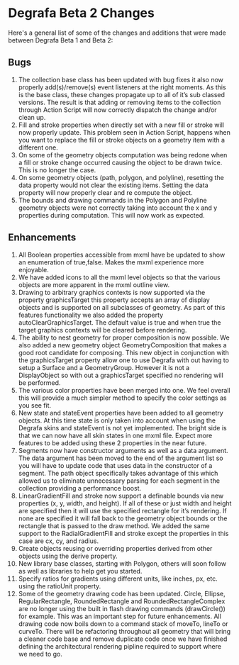 # Degrafa Beta 2 Changes #

Here's a general list of some of the changes and additions that were made between Degrafa Beta 1 and Beta 2:

## Bugs ##
  1. The collection base class has been updated with bug fixes it also now properly add(s)/remove(s) event listeners at the right moments. As this is the base class, these changes propagate up to all of it’s sub classed versions. The result is that adding or removing items to the collection through Action Script will now correctly dispatch the change and/or clean up.
  1. Fill and stroke properties when directly set with a new fill or stroke will now properly update. This problem seen in Action Script, happens when you want to replace the fill or stroke objects on a geometry item with a different one.
  1. On some of the geometry objects computation was being redone when a fill or stroke change occurred causing the object to be drawn twice. This is no longer the case.
  1. On some geometry objects (path, polygon, and polyline), resetting the data property would not clear the existing items. Setting the data property will now properly clear and re compute the object.
  1. The bounds and drawing commands in the Polygon and Polyline geometry objects were not correctly taking into account the x and y properties during computation. This will now work as expected.

## Enhancements ##
  1. All Boolean properties accessible from mxml have be updated to show an enumeration of true,false. Makes the mxml experience more enjoyable.
  1. We have added icons to all the mxml level objects so that the various objects are more apparent in the mxml outline view.
  1. Drawing to arbitrary graphics contexts is now supported via the property graphicsTarget this property accepts an array of display objects and is supported on all subclasses of geometry. As part of this features functionality we also added the property autoClearGraphicsTarget. The default value is true and when true the target graphics contexts will be cleared before rendering.
  1. The ability to nest geometry for proper composition is now possible. We also added a new geometry object GeometryComposition that makes a good root candidate for composing. This new object in conjunction with the graphicsTarget property allow one to use Degrafa with out having to setup a Surface and a GeometryGroup. However it is not a DisplayObject so with out a graphicsTarget specified no rendering will be performed.
  1. The various color properties have been merged into one. We feel overall this will provide a much simpler method to specify the color settings as you see fit.
  1. New state and stateEvent properties have been added to all geometry objects. At this time state is only taken into account when using the Degrafa skins and stateEvent is not yet implemented. The bright side is that we can now have all skin states in one mxml file. Expect more features to be added using these 2 properties in the near future.
  1. Segments now have constructor arguments as well as a data argument. The data argument has been moved to the end of the argument list so you will have to update code that uses data in the constructor of a segment. The path object specifically takes advantage of this which allowed us to eliminate unnecessary parsing for each segment in the collection providing a performance boost.
  1. LinearGradientFill and stroke now support a definable bounds via new properties (x, y, width, and height). If all of these or just width and height are specified then it will use the specified rectangle for it’s rendering. If none are specified it will fall back to the geometry object bounds or the rectangle that is passed to the draw method. We added the same support to the RadialGradientFill and stroke except the properties in this case are cx, cy, and radius.
  1. Create objects reusing or overriding properties derived from other objects using the derive property.
  1. New library base classes, starting with Polygon, others will soon follow as well as libraries to help get you started.
  1. Specify ratios for gradients using different units, like inches, px, etc. using the ratioUnit property.
  1. Some of the geometry drawing code has been updated. Circle, Ellipse, RegularRectangle, RoundedRectangle and RoundedRectangleComplex are no longer using the built in flash drawing commands (drawCircle()) for example. This was an important step for future enhancements. All drawing code now boils down to a command stack of moveTo, lineTo or curveTo. There will be refactoring throughout all geometry that will bring a cleaner code base and remove duplicate code once we have finished defining the architectural rendering pipline required to support where we need to go.